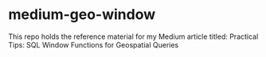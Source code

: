 # medium-geo-window
This repo holds the reference material for my Medium article titled:
Practical Tips: SQL Window Functions for Geospatial Queries
